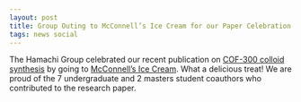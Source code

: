 ```yaml
---
layout: post
title: Group Outing to McConnell’s Ice Cream for our Paper Celebration
tags: news social
---
```

The Hamachi Group celebrated our recent publication on <a href="https://pubs.rsc.org/en/content/articlelanding/2023/ra/d3ra02202a">COF-300 colloid synthesis</a> by going to <a href="https://mcconnells.com/">McConnell’s Ice Cream</a>. What a delicious treat! We are proud of the 7 undergraduate and 2 masters student coauthors who contributed to the research paper. 
